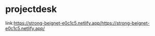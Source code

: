 # projectdesk

link:https://strong-beignet-e0c1c5.netlify.app/https://strong-beignet-e0c1c5.netlify.app/
